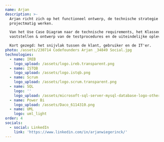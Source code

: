 ```yaml
---
name: Arjan
description: >-
  Arjan richt zich op het functioneel ontwerp, de technische strategie en het
  projectmatig werken.  

  Van het Use Case Diagram naar de technische requirements, het Klassediagram,
  vaststellen & ontwerp van de testprocedures en de uiteindelijke oplevering.

  Kort gezegd: het snijvlak tussen de klant, gebruiker en de IT'er. 
photo: /assets/230714 Codefounders Arjan _34849 Social.jpg
technologies:
  - name: IREB
    logo_upload: /assets/logo.ireb.transparent.png
  - name: ISTQB
    logo_upload: /assets/logo.istqb.png
  - name: Scrum
    logo_upload: /assets/logo.scrum.transparent.png
  - name: SQL
    logo: ''
    logo_upload: /assets/microsoft-sql-server-mysql-database-logo-others-small.png
  - name: Power Bi
    logo_upload: /assets/Daco_6114310.png
  - name: UML
    logo: uml_light
order: 4
socials:
  - social: LinkedIn
    link: 'https://www.linkedin.com/in/arjanwiegerinck/'
---
```






























